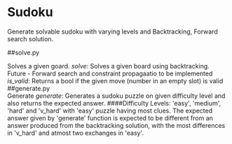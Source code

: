 # Sudoku
Generate solvable sudoku with varying levels and Backtracking, Forward search solution.

##solve.py

Solves a given goard.
  $\textit{solve}$: Solves a given board using backtracking. Future - Forward search and constraint propagaatio to be implemented
  $\textit{is_valid}$: Returns a bool if the given move (number in an empty slot) is valid
##generate.py  
Generate
  $\textit{generate}$: Generates a sudoku puzzle on given difficulty level and also returns the expected answer.
      ####Difficulty Levels: 'easy', 'medium', 'hard' and 'v_hard' with 'easy' puzzle having most clues.
      The expected answer given by 'generate' function is expected to be different from an answer produced from the backtracking      solution, with the most differences in 'v_hard' and atmost two exchanges in 'easy'.  
